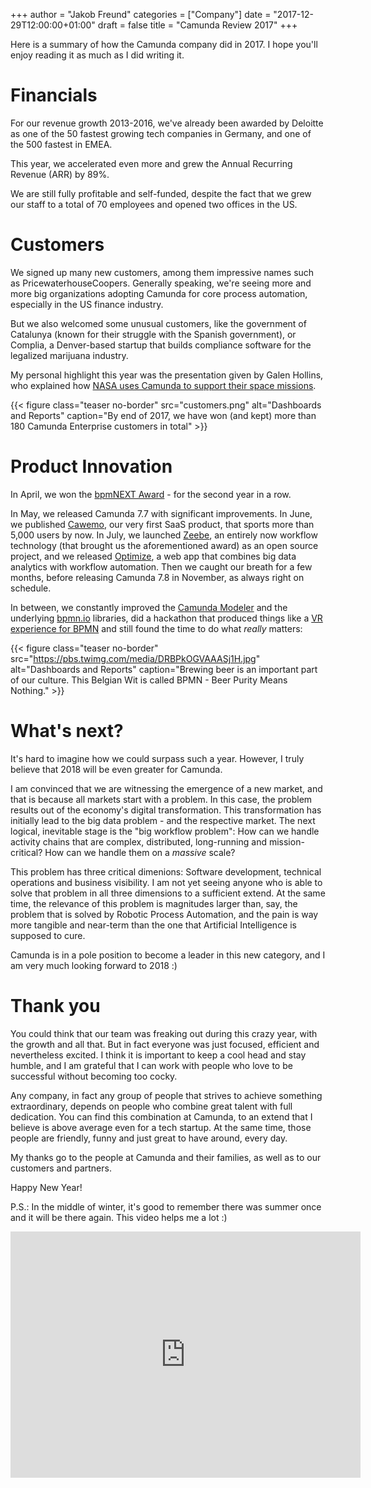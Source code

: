 +++
author = "Jakob Freund"
categories = ["Company"]
date = "2017-12-29T12:00:00+01:00"
draft = false
title = "Camunda Review 2017"
+++

Here is a summary of how the Camunda company did in 2017. I hope you'll enjoy reading it as much as I did writing it.

# Financials

For our revenue growth 2013-2016, we've already been awarded by Deloitte as one of the 50 fastest growing tech companies in Germany, and one of the 500 fastest in EMEA.

This year, we accelerated even more and grew the Annual Recurring Revenue (ARR) by 89%. 

We are still fully profitable and self-funded, despite the fact that we grew our staff to a total of 70 employees and opened two offices in the US.

# Customers

 We signed up many new customers, among them impressive names such as PricewaterhouseCoopers. Generally speaking, we're seeing more and more big organizations adopting Camunda for core process automation, especially in the US finance industry. 

But we also welcomed some unusual customers, like the government of Catalunya (known for their struggle with the Spanish government), or Complia, a Denver-based startup that builds compliance software for the legalized marijuana industry. 

My personal highlight this year was the presentation given by Galen Hollins, who explained how [NASA uses Camunda to support their space missions](https://vimeo.com/236067860). 

{{< figure
    class="teaser no-border"
    src="customers.png"
    alt="Dashboards and Reports"
    caption="By end of 2017, we have won (and kept) more than 180 Camunda Enterprise customers in total" >}}


# Product Innovation

In April, we won the [bpmNEXT Award](http://bpmnext.com) - for the second year in a row. 

In May, we released Camunda 7.7 with significant improvements. In June, we published [Cawemo](https://cawemo.com), our very first SaaS product, that sports more than 5,000 users by now. In July, we launched [Zeebe](https://zeebe.io), an entirely now workflow technology (that brought us the aforementioned award) as an open source project, and we released [Optimize](https://camunda.com/products/optimize/), a web app that combines big data analytics with workflow automation. Then we caught our breath for a few months, before releasing Camunda 7.8 in November, as always right on schedule. 

In between, we constantly improved the [Camunda Modeler](https://camunda.com/products/modeler/) and the underlying [bpmn.io](https://bpmn.io) libraries, did a hackathon that produced things like a [VR experience for BPMN](https://twitter.com/CamundaBPM/status/911199602925293570) and still found the time to do what <i>really</i> matters: 

{{< figure
    class="teaser no-border"
    src="https://pbs.twimg.com/media/DRBPkOGVAAASj1H.jpg"
    alt="Dashboards and Reports"
    caption="Brewing beer is an important part of our culture. This Belgian Wit is called BPMN - Beer Purity Means Nothing." >}}

# What's next?

It's hard to imagine how we could surpass such a year. However, I truly believe that 2018 will be even greater for Camunda.

I am convinced that we are witnessing the emergence of a new market, and that is because all markets start with a problem. In this case, the problem results out of the economy's digital transformation. This transformation has initially lead to the big data problem - and the respective market. The next logical, inevitable stage is the "big workflow problem": How can we handle activity chains that are complex, distributed, long-running and mission-critical? How can we handle them on a <i>massive</i> scale? 

This problem has three critical dimenions: Software development, technical operations and business visibility. I am not yet seeing anyone who is able to solve that problem in all three dimensions to a sufficient extend. At the same time, the relevance of this problem is magnitudes larger than, say, the problem that is solved by Robotic Process Automation, and the pain is way more tangible and near-term than the one that Artificial Intelligence is supposed to cure. 

Camunda is in a pole position to become a leader in this new category, and I am very much looking forward to 2018 :)

# Thank you

You could think that our team was freaking out during this crazy year, with the growth and all that. But in fact everyone was just focused, efficient and nevertheless excited. I think it is important to keep a cool head and stay humble, and I am grateful that I can work with people who love to be successful without becoming too cocky.

Any company, in fact any group of people that strives to achieve something extraordinary, depends on people who combine great talent with full dedication. You can find this combination at Camunda, to an extend that I believe is above average even for a tech startup. At the same time, those people are friendly, funny and just great to have around, every day. 

My thanks go to the people at Camunda and their families, as well as to our customers and partners. 

Happy New Year! 

P.S.: In the middle of winter, it's good to remember there was summer once and it will be there again. This video helps me a lot :)

<iframe width="560" height="394" src="https://www.youtube.com/embed/M29DnU70Fqk" frameborder="0" gesture="media" allow="encrypted-media" allowfullscreen></iframe>